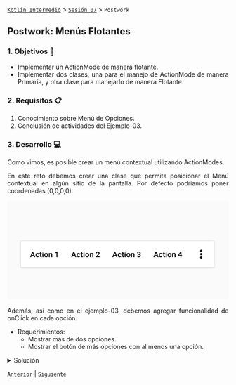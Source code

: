 
[`Kotlin Intermedio`](../../Readme.md) > [`Sesión 07`](../Readme.md) > `Postwork`


## Postwork: Menús Flotantes

<div style="text-align: justify;">

### 1. Objetivos :dart:

- Implementar un ActionMode de manera flotante.
- Implementar dos clases, una para el manejo de ActionMode de manera Primaria, y otra clase para manejarlo de manera Flotante.

### 2. Requisitos :clipboard:

1. Conocimiento sobre Menú de Opciones.
2. Conclusión de actividades del Ejemplo-03.

### 3. Desarrollo :computer:

Como vimos, es posible crear un menú contextual utilizando ActionModes. 
	
En este reto debemos crear una clase que permita posicionar el Menú contextual en algún sitio de la pantalla. Por defecto podríamos poner coordenadas (0,0,0,0).

![imagen](flotatingmenu.png)

Además, así como en el ejemplo-03, debemos agregar funcionalidad de onClick en cada opción.

* Requerimientos:
	* Mostrar más de dos opciones.
	* Mostrar el botón de más opciones con al menos una opción.

<details>
        <summary>Solución</summary>
        <p> Agrega aquí la solucion</p>
        <p>Recuerda! escribe cada paso para desarrollar la solución del ejemplo o reto </p>
</details>



[`Anterior`](../Proyecto/Readme.md) | [`Siguiente`](../../Sesion-08/Readme.md)




</div>
